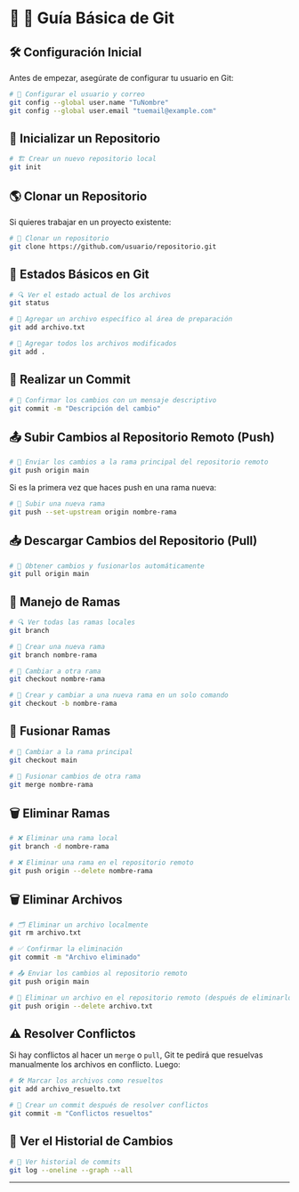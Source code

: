 # 📌 🚀 Guía Básica de Git

## 🛠️ Configuración Inicial
Antes de empezar, asegúrate de configurar tu usuario en Git:

```sh
# 📝 Configurar el usuario y correo
git config --global user.name "TuNombre"
git config --global user.email "tuemail@example.com"
```

## 📂 Inicializar un Repositorio

```sh
# 🏗️ Crear un nuevo repositorio local
git init
```

## 🌎 Clonar un Repositorio
Si quieres trabajar en un proyecto existente:

```sh
# 🔗 Clonar un repositorio
git clone https://github.com/usuario/repositorio.git
```

## 📌 Estados Básicos en Git

```sh
# 🔍 Ver el estado actual de los archivos
git status

# 📌 Agregar un archivo específico al área de preparación
git add archivo.txt

# 📌 Agregar todos los archivos modificados
git add .
```

## 📜 Realizar un Commit

```sh
# 📝 Confirmar los cambios con un mensaje descriptivo
git commit -m "Descripción del cambio"
```

## 📤 Subir Cambios al Repositorio Remoto (Push)

```sh
# 📡 Enviar los cambios a la rama principal del repositorio remoto
git push origin main
```

Si es la primera vez que haces push en una rama nueva:

```sh
# 🚀 Subir una nueva rama
git push --set-upstream origin nombre-rama
```

## 📥 Descargar Cambios del Repositorio (Pull)

```sh
# 🔄 Obtener cambios y fusionarlos automáticamente
git pull origin main
```

## 🌿 Manejo de Ramas

```sh
# 🔍 Ver todas las ramas locales
git branch

# 🌱 Crear una nueva rama
git branch nombre-rama

# 🔄 Cambiar a otra rama
git checkout nombre-rama

# 🚀 Crear y cambiar a una nueva rama en un solo comando
git checkout -b nombre-rama
```

## 🔀 Fusionar Ramas

```sh
# 🔄 Cambiar a la rama principal
git checkout main

# 🔗 Fusionar cambios de otra rama
git merge nombre-rama
```

## 🗑️ Eliminar Ramas

```sh
# ❌ Eliminar una rama local
git branch -d nombre-rama

# ❌ Eliminar una rama en el repositorio remoto
git push origin --delete nombre-rama
```

## 🗑️ Eliminar Archivos

```sh
# 🗂️ Eliminar un archivo localmente
git rm archivo.txt

# ✅ Confirmar la eliminación
git commit -m "Archivo eliminado"

# 📤 Enviar los cambios al repositorio remoto
git push origin main

# 🚮 Eliminar un archivo en el repositorio remoto (después de eliminarlo localmente y hacer push)
git push origin --delete archivo.txt
```

## ⚠️ Resolver Conflictos
Si hay conflictos al hacer un `merge` o `pull`, Git te pedirá que resuelvas manualmente los archivos en conflicto. Luego:

```sh
# 🛠️ Marcar los archivos como resueltos
git add archivo_resuelto.txt

# 📜 Crear un commit después de resolver conflictos
git commit -m "Conflictos resueltos"
```

## 📜 Ver el Historial de Cambios

```sh
# 🔎 Ver historial de commits
git log --oneline --graph --all
```

---


